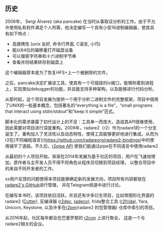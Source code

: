 ## 历史

2006年， Sergi Àlvarez (aka pancake) 在当时从事取证分析的工作。由于不允许使用私有软件满足个人所需，他决定编写一个具有小型16进制编辑器，使其具有如下特点：

* 高便携性 (unix 友好, 命令行界面, C语言, 小巧)
* 能以64位的偏移量打开磁盘设备
* 可以搜索字符串和十六进制字节串
* 查看并将结果转存到磁盘上

这个编辑器原本是为了恢复HFS+上一个被删除的文件。

之后，pancake决定扩展该工具，使其有一个可插拔的io接口，能够附着到进程上，实现类似debugger的功能，并且能支持多种架构，以及能够进行代码分析。

从那时起，这个项目发展为提供一个用于分析二进制文件的完整框架，项目中借用了UNIX的一些基本概念，包括著名的“everything is a file”，“small programs that interact using stdin/stdout”和“keep it simple”范式。

脚本化的需求暴露了初代设计上的不足：工具单一而庞大，造成其API很难使用，因此需要对项目进行深度重构。2009年，radare2（r2）作为radare1的一个分支诞生了。重构加入了灵活性以及动态特性，使得工具能够更好地进行集成，从而为r2在[不同编程语言]((https://github.com/radareorg/radare2-bindings)中的使用铺平了道路。不久后，[r2pipe API](https://github.com/radareorg/radare2-r2pipe) 使我们能通过pipe在不同语言中使用radare2

从最初的个人项目开始，渐渐在2014年发展为基于社区的项目，用户在飞速地增加，原作者与主开发人员不得不将角色从程序员切换到项目经理， 以整合项目中的来自不同开发者的工作。

xx用户反馈的问题使得本项目能够确定新的发展方向，项目所有内容都放在[radare2's GitHub](https://github.com/radareorg/radare2)进行管理， 并在Telegram频道中进行讨论。

在编写本书时，该项目依旧活跃，并且还有许多衍生项目，比如带图形化界面的radare2 ([Cutter](https://github.com/radareorg/cutter)), 反编译器 ([r2dec](https://github.com/wargio/r2dec-js), [radeco](https://github.com/radareorg/radeco)), frida整合工具 ([r2frida](https://github.com/nowsecure/r2frida)), Yara, Unicorn, Keystone, 以及许多在[r2pm](https://github.com/radareorg/radare2-pm)(radare2 的包管理器) 仓库中索引的项目。

从2016年起，社区每年都会在巴塞罗那的 [r2con](https://www.radare.org/con/) 上进行聚会， 这是一个与radare2相关的会议。